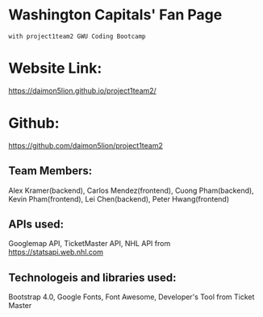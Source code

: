 # Washington Capitals' Fan Page

    with project1team2 GWU Coding Bootcamp

# Website Link:

https://daimon5lion.github.io/project1team2/

# Github:

https://github.com/daimon5lion/project1team2

## Team Members:

Alex Kramer(backend), Carlos Mendez(frontend), Cuong Pham(backend), Kevin Pham(frontend), Lei Chen(backend), Peter Hwang(frontend)

## APIs used:

Googlemap API, TicketMaster API, NHL API from https://statsapi.web.nhl.com

## Technologeis and libraries used:

Bootstrap 4.0, Google Fonts, Font Awesome, Developer's Tool from Ticket Master
